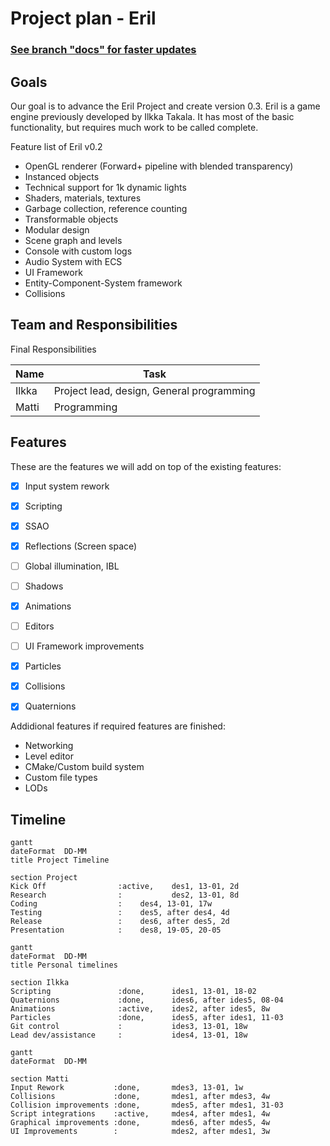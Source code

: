 # Project plan - Eril

### __[See branch "docs" for faster updates](../../tree/docs/docs/ProjectPlan.md)__

## Goals
Our goal is to advance the Eril Project and create version 0.3.
Eril is a game engine previously developed by Ilkka Takala. It has most of the basic functionality, but requires much work to be called complete. 

Feature list of Eril v0.2
* OpenGL renderer (Forward+ pipeline with blended transparency)
* Instanced objects
* Technical support for 1k dynamic lights
* Shaders, materials, textures
* Garbage collection, reference counting
* Transformable objects
* Modular design
* Scene graph and levels
* Console with custom logs
* Audio System with ECS
* UI Framework
* Entity-Component-System framework
* Collisions

## Team and Responsibilities

Final Responsibilities

| Name   | Task |
| ---    | ---  |
| Ilkka  | Project lead, design, General programming |
| Matti | Programming |

## Features

These are the features we will add on top of the existing features:
- [x] Input system rework
- [x] Scripting
- [x] SSAO
- [x] Reflections (Screen space)
- [ ] Global illumination, IBL
- [ ] Shadows
- [x] Animations
- [ ] Editors
- [ ] UI Framework improvements
- [x] Particles
- [x] Collisions
- [x] Quaternions


Addidional features if required features are finished:
* Networking
* Level editor
* CMake/Custom build system
* Custom file types
* LODs

## Timeline

```mermaid
gantt
dateFormat  DD-MM
title Project Timeline

section Project
Kick Off                :active,    des1, 13-01, 2d
Research                :           des2, 13-01, 8d
Coding                  :    des4, 13-01, 17w
Testing                 :    des5, after des4, 4d
Release                 :    des6, after des5, 2d
Presentation            :    des8, 19-05, 20-05
```

```mermaid
gantt
dateFormat  DD-MM
title Personal timelines

section Ilkka
Scripting               :done,      ides1, 13-01, 18-02
Quaternions             :done,      ides6, after ides5, 08-04
Animations              :active,    ides2, after ides5, 8w
Particles               :done,      ides5, after ides1, 11-03
Git control             :           ides3, 13-01, 18w
Lead dev/assistance     :           ides4, 13-01, 18w
```
```mermaid
gantt
dateFormat  DD-MM

section Matti
Input Rework           :done,       mdes3, 13-01, 1w
Collisions             :done,       mdes1, after mdes3, 4w
Collision improvements :done,       mdes5, after mdes1, 31-03
Script integrations    :active,     mdes4, after mdes1, 4w
Graphical improvements :done,       mdes6, after mdes5, 4w
UI Improvements        :            mdes2, after mdes1, 3w
```












